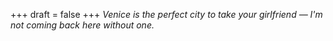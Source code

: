 
+++
draft = false
+++
_Venice is the perfect city to take your girlfriend &mdash; I'm not coming back here without one._
